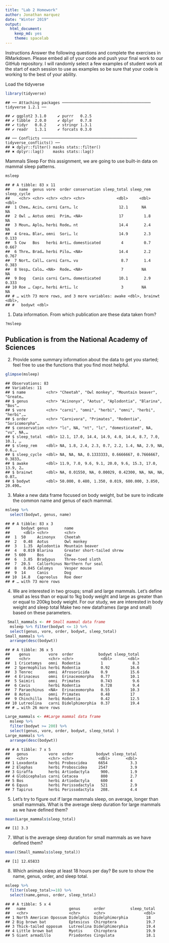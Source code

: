 ```yaml
---
title: "Lab 2 Homework"
author: Jonathan marquez 
date: "Winter 2019"
output:
  html_document:
    keep_md: yes
    theme: spacelab
---
```

Instructions
Answer the following questions and complete the exercises in RMarkdown. Please embed all of your code and push your final work to our GitHub repository. I will randomly select a few examples of student work at the start of each session to use as examples so be sure that your code is working to the best of your ability.

Load the tidyverse

```r
library(tidyverse)
```

```
## ── Attaching packages ─────────────────────────────────────── tidyverse 1.2.1 ──
```

```
## ✔ ggplot2 3.1.0     ✔ purrr   0.2.5
## ✔ tibble  2.0.0     ✔ dplyr   0.7.8
## ✔ tidyr   0.8.2     ✔ stringr 1.3.1
## ✔ readr   1.3.1     ✔ forcats 0.3.0
```

```
## ── Conflicts ────────────────────────────────────────── tidyverse_conflicts() ──
## ✖ dplyr::filter() masks stats::filter()
## ✖ dplyr::lag()    masks stats::lag()
```


Mammals Sleep
For this assignment, we are going to use built-in data on mammal sleep patterns.


```r
msleep
```

```
## # A tibble: 83 x 11
##    name  genus vore  order conservation sleep_total sleep_rem sleep_cycle
##    <chr> <chr> <chr> <chr> <chr>              <dbl>     <dbl>       <dbl>
##  1 Chee… Acin… carni Carn… lc                  12.1      NA        NA    
##  2 Owl … Aotus omni  Prim… <NA>                17         1.8      NA    
##  3 Moun… Aplo… herbi Rode… nt                  14.4       2.4      NA    
##  4 Grea… Blar… omni  Sori… lc                  14.9       2.3       0.133
##  5 Cow   Bos   herbi Arti… domesticated         4         0.7       0.667
##  6 Thre… Brad… herbi Pilo… <NA>                14.4       2.2       0.767
##  7 Nort… Call… carni Carn… vu                   8.7       1.4       0.383
##  8 Vesp… Calo… <NA>  Rode… <NA>                 7        NA        NA    
##  9 Dog   Canis carni Carn… domesticated        10.1       2.9       0.333
## 10 Roe … Capr… herbi Arti… lc                   3        NA        NA    
## # … with 73 more rows, and 3 more variables: awake <dbl>, brainwt <dbl>,
## #   bodywt <dbl>
```

1. Data information. From which publication are these data taken from?

```r
?msleep
```
## Publication is from the National Academy of Sciences


2. Provide some summary information about the data to get you started; feel free to use the functions that you find most helpful.

```r
glimpse(msleep)
```

```
## Observations: 83
## Variables: 11
## $ name         <chr> "Cheetah", "Owl monkey", "Mountain beaver", "Greate…
## $ genus        <chr> "Acinonyx", "Aotus", "Aplodontia", "Blarina", "Bos"…
## $ vore         <chr> "carni", "omni", "herbi", "omni", "herbi", "herbi",…
## $ order        <chr> "Carnivora", "Primates", "Rodentia", "Soricomorpha"…
## $ conservation <chr> "lc", NA, "nt", "lc", "domesticated", NA, "vu", NA,…
## $ sleep_total  <dbl> 12.1, 17.0, 14.4, 14.9, 4.0, 14.4, 8.7, 7.0, 10.1, …
## $ sleep_rem    <dbl> NA, 1.8, 2.4, 2.3, 0.7, 2.2, 1.4, NA, 2.9, NA, 0.6,…
## $ sleep_cycle  <dbl> NA, NA, NA, 0.1333333, 0.6666667, 0.7666667, 0.3833…
## $ awake        <dbl> 11.9, 7.0, 9.6, 9.1, 20.0, 9.6, 15.3, 17.0, 13.9, 2…
## $ brainwt      <dbl> NA, 0.01550, NA, 0.00029, 0.42300, NA, NA, NA, 0.07…
## $ bodywt       <dbl> 50.000, 0.480, 1.350, 0.019, 600.000, 3.850, 20.490…
```

3. Make a new data frame focused on body weight, but be sure to indicate the common name and genus of each mammal.

```r
msleep %>%
  select(bodywt, genus, name)
```

```
## # A tibble: 83 x 3
##     bodywt genus       name                      
##      <dbl> <chr>       <chr>                     
##  1  50     Acinonyx    Cheetah                   
##  2   0.48  Aotus       Owl monkey                
##  3   1.35  Aplodontia  Mountain beaver           
##  4   0.019 Blarina     Greater short-tailed shrew
##  5 600     Bos         Cow                       
##  6   3.85  Bradypus    Three-toed sloth          
##  7  20.5   Callorhinus Northern fur seal         
##  8   0.045 Calomys     Vesper mouse              
##  9  14     Canis       Dog                       
## 10  14.8   Capreolus   Roe deer                  
## # … with 73 more rows
```

4. We are interested in two groups; small and large mammals. Let’s define small as less than or equal to 1kg body weight and large as greater than or equal to 200kg body weight. For our study, we are interested in body weight and sleep total Make two new dataframes (large and small) based on these parameters.

```r
 Small_mammals <- ## Small mammal data frame
  msleep %>% filter(bodywt <= 1) %>%
  select(genus, vore, order, bodywt, sleep_total)
Small_mammals %>%
  arrange(desc(bodywt))
```

```
## # A tibble: 36 x 5
##    genus        vore  order           bodywt sleep_total
##    <chr>        <chr> <chr>            <dbl>       <dbl>
##  1 Cricetomys   omni  Rodentia         1             8.3
##  2 Spermophilus herbi Rodentia         0.92         16.6
##  3 Tenrec       omni  Afrosoricida     0.9          15.6
##  4 Erinaceus    omni  Erinaceomorpha   0.77         10.1
##  5 Saimiri      omni  Primates         0.743         9.6
##  6 Cavis        herbi Rodentia         0.728         9.4
##  7 Paraechinus  <NA>  Erinaceomorpha   0.55         10.3
##  8 Aotus        omni  Primates         0.48         17  
##  9 Chinchilla   herbi Rodentia         0.42         12.5
## 10 Lutreolina   carni Didelphimorphia  0.37         19.4
## # … with 26 more rows
```


```r
Large_mammals <- ##Large mammal data frame
  msleep %>%
  filter(bodywt >= 200) %>%
  select(genus, vore, order, bodywt, sleep_total )
Large_mammals %>%
  arrange(desc(bodywt))
```

```
## # A tibble: 7 x 5
##   genus         vore  order          bodywt sleep_total
##   <chr>         <chr> <chr>           <dbl>       <dbl>
## 1 Loxodonta     herbi Proboscidea     6654          3.3
## 2 Elephas       herbi Proboscidea     2547          3.9
## 3 Giraffa       herbi Artiodactyla     900.         1.9
## 4 Globicephalus carni Cetacea          800          2.7
## 5 Bos           herbi Artiodactyla     600          4  
## 6 Equus         herbi Perissodactyla   521          2.9
## 7 Tapirus       herbi Perissodactyla   208.         4.4
```

5. Let’s try to figure out if large mammals sleep, on average, longer than small mammals. What is the average sleep duration for large mammals as we have defined them?

```r
mean(Large_mammals$sleep_total)
```

```
## [1] 3.3
```

7. What is the average sleep duration for small mammals as we have defined them?

```r
mean((Small_mammals$sleep_total))
```

```
## [1] 12.65833
```

8. Which animals sleep at least 18 hours per day? Be sure to show the name, genus, order, and sleep total.

```r
msleep %>%
  filter(sleep_total>=18) %>%
  select(name,genus, order, sleep_total)
```

```
## # A tibble: 5 x 4
##   name                   genus      order           sleep_total
##   <chr>                  <chr>      <chr>                 <dbl>
## 1 North American Opossum Didelphis  Didelphimorphia        18  
## 2 Big brown bat          Eptesicus  Chiroptera             19.7
## 3 Thick-tailed opposum   Lutreolina Didelphimorphia        19.4
## 4 Little brown bat       Myotis     Chiroptera             19.9
## 5 Giant armadillo        Priodontes Cingulata              18.1
```











